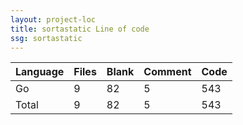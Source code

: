 ```yaml
---
layout: project-loc
title: sortastatic Line of code
ssg: sortastatic
---
```

<div class="table-responsive">
<table class="table">
<thead><tr>
<th>Language</th>
<th>Files</th>
<th>Blank</th>
<th>Comment</th>
<th>Code</th>
</tr></thead><tbody>
<tr><td>Go</td><td> 9</td><td> 82</td><td> 5</td><td> 543</td></tr>
<tr><td>Total</td><td>9</td><td>82</td><td>5</td><td>543</td></tr>
</tbody></table></div>
